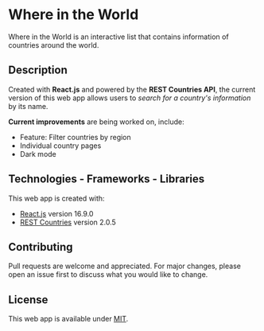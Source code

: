 # Where in the World

Where in the World is an interactive list that contains information of countries around the world.

## Description

Created with **React.js** and powered by the **REST Countries API**, the current version of this web app allows users to _search for a country's information_ by its name.

**Current improvements** are being worked on, include:

- Feature: Filter countries by region
- Individual country pages
- Dark mode

## Technologies - Frameworks - Libraries

This web app is created with:

- [React.js](https://reactjs.org) version 16.9.0
- [REST Countries](https://github.com/apilayer/restcountries) version 2.0.5

## Contributing

Pull requests are welcome and appreciated. For major changes, please open an issue first to discuss what you would like to change.

## License

This web app is available under [MIT](https://choosealicense.com/licenses/mit/).
